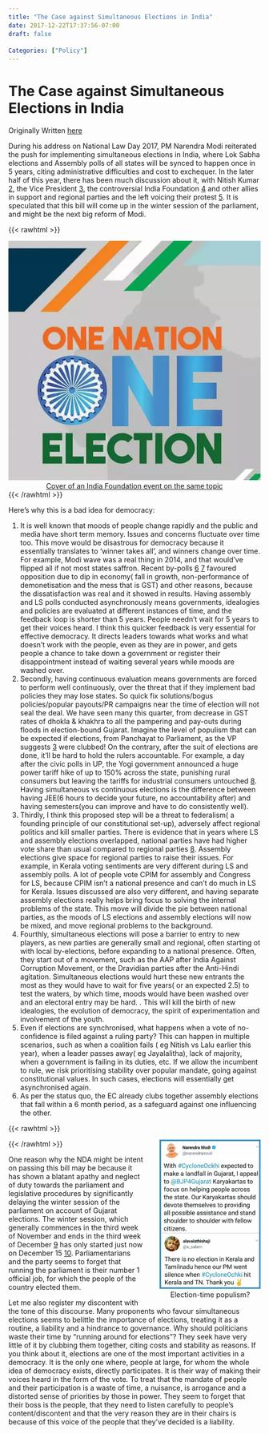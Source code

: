 ```yaml
---
title: "The Case against Simultaneous Elections in India"
date: 2017-12-22T17:37:56-07:00
draft: false

Categories: ["Policy"]
---
```


# The Case against Simultaneous Elections in India

Originally Written [here](https://medium.com/%E0%B4%95%E0%B5%81%E0%B4%B1%E0%B4%BF%E0%B4%AA%E0%B5%8D%E0%B4%AA%E0%B5%81%E0%B4%95%E0%B5%BE/the-case-against-simultaneous-elections-in-india-4d1e31ea6235?source=---------3-----------------------)

During his address on National Law Day 2017, PM Narendra Modi reiterated the push for implementing simultaneous elections in India, where Lok Sabha elections and Assembly polls of all states will be synced to happen once in 5 years, citing administrative difficulties and cost to exchequer. In the later half of this year, there has been much discussion about it, with Nitish Kumar [2], the Vice President [3], the controversial India Foundation [4] and other allies in support and regional parties and the left voicing their protest [5]. It is speculated that this bill will come up in the winter session of the parliament, and might be the next big reform of Modi.

{{< rawhtml >}}
<div style="height: 100%; width: 100%; float: center; text-align: center;">

<img src="./election.png" />
<br />
<a href="http://www.indiafoundation.in/symposium-on-one-nation-one-election/">Cover of an India Foundation event on the same topic</a>
</div>
{{< /rawhtml >}}

Here’s why this is a bad idea for democracy:

1.  It is well known that moods of people change rapidly and the public and media have short term memory. Issues and concerns fluctuate over time too. This move would be disastrous for democracy because it essentially translates to ‘winner takes all’, and winners change over time. For example, Modi wave was a real thing in 2014, and that would’ve flipped all if not most states saffron. Recent by-polls [6] [7] favoured opposition due to dip in economy( fall in growth, non-performance of demonetisation and the mess that is GST) and other reasons, because the dissatisfaction was real and it showed in results. Having assembly and LS polls conducted asynchronously means governments, idealogies and policies are evaluated at different instances of time, and the feedback loop is shorter than 5 years. People needn’t wait for 5 years to get their voices heard. I think this quicker feedback is very essential for effective democracy. It directs leaders towards what works and what doesn’t work with the people, even as they are in power, and gets people a chance to take down a government or register their disappointment instead of waiting several years while moods are washed over.
2.  Secondly, having continuous evaluation means governments are forced to perform well continuously, over the threat that if they implement bad policies they may lose states. So quick fix solutions/bogus policies/popular payouts/PR campaigns near the time of election will not seal the deal. We have seen many this quarter, from decrease in GST rates of dhokla & khakhra to all the pampering and pay-outs during floods in election-bound Gujarat. Imagine the level of populism that can be expected if elections, from Panchayat to Parliament, as the VP suggests [3] were clubbed! On the contrary, after the suit of elections are done, it’ll be hard to hold the rulers accountable. For example, a day after the civic polls in UP, the Yogi government announced a huge power tariff hike of up to 150% across the state, punishing rural consumers but leaving the tariffs for industrial consumers untouched [8]. Having simultaneous vs continuous elections is the difference between having JEE(6 hours to decide your future, no accountability after) and having semesters(you can improve and have to do consistently well).
3.  Thirdly, I think this proposed step will be a threat to federalism( a founding principle of our constitutional set-up), adversely affect regional politics and kill smaller parties. There is evidence that in years where LS and assembly elections overlapped, national parties have had higher vote share than usual compared to regional parties [8]. Assembly elections give space for regional parties to raise their issues. For example, in Kerala voting sentiments are very different during LS and assembly polls. A lot of people vote CPIM for assembly and Congress for LS, because CPIM isn’t a national presence and can’t do much in LS for Kerala. Issues discussed are also very different, and having separate assembly elections really helps bring focus to solving the internal problems of the state. This move will divide the pie between national parties, as the moods of LS elections and assembly elections will now be mixed, and move regional problems to the background.
4.  Fourthly, simultaneous elections will pose a barrier to entry to new players, as new parties are generally small and regional, often starting ot with local by-elections, before expanding to a national presence. Often, they start out of a movement, such as the AAP after India Against Corruption Movement, or the Dravidian parties after the Anti-Hindi agitation. Simultaneous elections would hurt these new entrants the most as they would have to wait for five years( or an expected 2.5) to test the waters, by which time, moods would have been washed over and an electoral entry may be hard. . This will kill the birth of new idealogies, the evolution of democracy, the spirit of experimentation and involvement of the youth.
5.  Even if elections are synchronised, what happens when a vote of no-confidence is filed against a ruling party? This can happen in multiple scenarios, such as when a coalition fails ( eg Nitish vs Lalu earlier this year), when a leader passes away( eg Jayalalitha), lack of majority, when a government is failing in its duties, etc. If we allow the incumbent to rule, we risk prioritising stability over popular mandate, going against constitutional values. In such cases, elections will essentially get asynchronised again.
6.  As per the status quo, the EC already clubs together assembly elections that fall within a 6 month period, as a safeguard against one influencing the other.

{{< rawhtml >}}
<div style="height: 100%; width: 40%; float: right; padding-left: 2rem; text-align: center;">
    <img src="./election-2.jpeg" />
    Election-time populism?
</div>
{{< /rawhtml >}}

One reason why the NDA might be intent on passing this bill may be because it has shown a blatant apathy and neglect of duty towards the parliament and legislative procedures by significantly delaying the winter session of the parliament on account of Gujarat elections. The winter session, which generally commences in the third week of November and ends in the third week of December [9] has only started just now on December 15 [10]. Parliamentarians and the party seems to forget that running the parliament is their number 1 official job, for which the people of the country elected them.

Let me also register my discontent with the tone of this discourse. Many proponents who favour simultaneous elections seems to belittle the importance of elections, treating it as a routine, a liability and a hindrance to governance. Why should politicians waste their time by “running around for elections”? They seek have very little of it by clubbing them together, citing costs and stability as reasons. If you think about it, elections are one of the most important activities in a democracy. It is the only one where, people at large, for whom the whole idea of democracy exists, directly participates. It is their way of making their voices heard in the form of the vote. To treat that the mandate of people and their participation is a waste of time, a nuisance, is arrogance and a distorted sense of priorities by those in power. They seem to forget that their boss is the people, that they need to listen carefully to people’s content/discontent and that the very reason they are in their chairs is because of this voice of the people that they’ve decided is a liability.

[1]: https://timesofindia.indiatimes.com/india/pm-reiterates-need-for-simultaneous-ls-assembly-polls/articleshow/61812465.cms
[2]: http://www.business-standard.com/article/politics/nitish-backs-pm-modi-favours-simultaneous-lok-sabha-and-assembly-election-117091800609_1.html
[3]: http://www.hindustantimes.com/india-news/venkaiah-naidu-bats-for-simultaneous-polls-from-parliament-to-panchayat/story-z0U4J06OIoFanERW42YM6N.html
[4]: http://www.indiafoundation.in/a-case-for-simultaneous-elections/
[5]: https://www.ndtv.com/india-news/left-parties-oppose-simultaneous-polls-congress-says-ready-for-early-lok-sabha-election-1759215
[6]: http://www.thehindu.com/news/national/other-states/congress-wins-majority-of-seats-in-local-body-by-elections-in-rajasthan/article21938024.ece
[7]: https://thewire.in/187565/congress-wins-gurdaspur-lok-sabha-by-poll/
[8]: https://thewire.in/206293/uttar-pradesh-shifting-burden-inefficient-power-companies-onto-disenfranchised-citizens/
[9]: https://www.newslaundry.com/2017/10/06/simultaneous-elections-bjp-congress-state-assemblies
[10]: http://indianexpress.com/article/india/jaitley-refutes-sonia-gandhis-charge-of-sabotaging-parliament-session-says-congress-too-had-delayed-sitting-4946482/
[11]: http://www.thehindu.com/news/national/winter-session-of-parliament-from-december-15-to-january-5/article20747374.ece
[12]: http://www.indiafoundation.in/symposium-on-one-nation-one-election/
